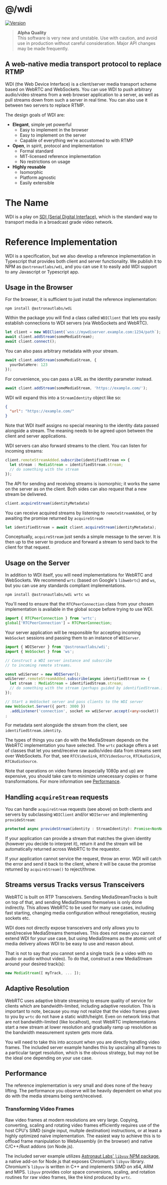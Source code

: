 # @/wdi

[![Version](https://img.shields.io/npm/v/@astronautlabs/wdi.svg)](https://www.npmjs.com/package/@astronautlabs/wdi)

> **Alpha Quality**  
> This software is very new and unstable. Use with caution, and avoid use in 
> production without careful consideration. Major API changes may be made 
> frequently.

## A web-native media transport protocol to replace RTMP

WDI (the Web Device Interface) is a client/server media transport scheme 
based on WebRTC and WebSockets. You can use WDI to push arbitrary 
audio/video streams from a web browser application to a server, as well as 
pull streams down from such a server in real time. You can also
use it between two servers to replace RTMP.

The design goals of WDI are:
- **Elegant**, simple yet powerful
  - Easy to implement in the browser
  - Easy to implement on the server
  - Capable of everything we're accustomed to with RTMP
- **Open**, in spirit, protocol and implementation
  - Formal standard
  - MIT-licensed reference implementation
  - No restrictions on usage
- **Highly reusable**
  - Isomorphic
  - Platform agnostic
  - Easily extensible

# The Name

WDI is a play on [SDI (Serial Digital Interface)](https://en.m.wikipedia.org/wiki/Serial_digital_interface), 
which is the standard way to transport media in a broadcast grade video network.

# Reference Implementation

WDI is a specification, but we also develop a reference implementation in Typescript
that provides both client and server functionality. We publish it to NPM as 
`@astronautlabs/wdi`, and you can use it to easily add WDI support to any Javascript 
or Typescript app.

## Usage in the Browser

For the browser, it is sufficient to just install the reference implementation:

```
npm install @astronautlabs/wdi
```

Within the package you will find a class called `WDIClient` that lets you easily
establish connections to WDI servers (via WebSockets and WebRTC).

```typescript
let client = new WDIClient(`wss://mywdiserver.example.com:1234/path`);
await client.addStream(someMediaStream);
await client.connect();
```

You can also pass arbitrary metadata with your stream.

```typescript
await client.addStream(someMediaStream, {
  yourDataHere: 123
});
```

For convenience, you can pass a URL as the identity parameter 
instead. 

```typescript
await client.addStream(someMediaStream, 'https://example.com/');
```

WDI will expand this into a `StreamIdentity` object like so:

```json
{
  "url": "https://example.com/"
}
```

Note that WDI itself assigns no special meaning to the identity data passed 
alongside a stream. The meaning needs to be agreed upon between the client and 
server applications.

WDI servers can also forward streams to the client. You can listen for incoming 
streams:

```typescript
client.remoteStreamAdded.subscribe(identifiedStream => {
  let stream : MediaStream = identifiedStream.stream;
  // do something with the stream
});
```

The API for sending and receiving streams is isomorphic; it works the same on the 
server as on the client. Both sides can also request that a new stream be delivered.

```typescript
client.acquireStream(identityMetadata)
```

You can receive acquired streams by listening to `remoteStreamAdded`, or by awaiting
the promise returned by `acquireStream`

```typescript
let identifiedStream = await client.acquireStream(identityMetadata);
```

Conceptually, `acquireStream` just sends a simple message to the server. It is 
then up to the server to produce and forward a stream to send back to the client 
for that request. 

## Usage on the Server

In addition to WDI itself, you will need implementations for WebRTC and 
WebSockets. We recommend `wrtc` (based on Google's `libwebrtc`) and 
`ws`, but you can use any standards compliant implementations.

```
npm install @astronautlabs/wdi wrtc ws
```

You'll need to ensure that the `RTCPeerConnection` class from your chosen
implementation is available in the global scope before trying to use WDI.

```typescript
import { RTCPeerConnection } from 'wrtc';
global['RTCPeerConnection'] = RTCPeerConnection;
```

Your server application will be responsible for accepting incoming `WebSocket` 
sessions and passing them to an instance of `WDIServer`. 

```typescript
import { WDIServer } from '@astronautlabs/wdi';
import { WebSocket } from 'ws';

// Construct a WDI server instance and subscribe 
// to incoming remote streams. 

const wdiServer = new WDIServer();
wdiServer.remoteStreamAdded.subscribe(async identifiedStream => {
  let stream : MediaStream = identifiedStream.stream;
  // do something with the stream (perhaps guided by identifiedStream.identity)
});

// Start a WebSocket server and pass clients to the WDI server
new WebSocket.Server({ port: 3000 })
  .addListener('connection', socket => wdiServer.accept(<any>socket))
;

```
For metadata sent alongside the stream from the client,
see `identifiedStream.identity`. 

The types of things you can do with the MediaStream depends on the WebRTC 
implementation you have selected. The `wrtc` package offers a set of classes
that let you send/receive raw audio/video data from streams sent over WebSockets.
For that, see `RTCVideoSink`, `RTCVideoSource`, `RTCAudioSink`, `RTCAudioSource`.

Note that operations on video frames (especially 1080p and up) are expensive, you
should take care to minimize unnecessary copies or frame transformations. For 
more information see [Performance](#Performance).

## Handling `acquireStream` requests

You can handle `acquireStream` requests (see above) on both clients and servers 
by subclassing `WDIClient` and/or `WDIServer` and implementing `provideStream`:

```typescript
protected async provideStream(identity : StreamIdentity): Promise<NonNullable<MediaStream>>;
```

If your application can provide a stream that matches the given identity (however
you decide to interpret it), return it and the stream will be automatically returned
across WebRTC to the requestor. 

If your application cannot service the request, throw an error. WDI will catch 
the error and send it back to the client, where it will be cause the promise 
returned by `acquireStream()` to reject/throw.

## Streams versus Tracks versus Transceivers

WebRTC is built on RTP Transceivers. Sending MediaStreamTracks is built on top 
of that, and sending MediaStreams themselves is only done indirectly. This allows
WebRTC to be used for many use cases, including fast starting, changing media 
configuration without renegotiation, reusing sockets etc.

WDI does not directly expose transceivers and only allows you to send/receive 
MediaStreams themselves. This does not mean you cannot extend WDI for your use
case, but using MediaStreams as the atomic unit of media delivery allows WDI
to be easy to use and reason about.

That is not to say that you cannot send a single track (ie a video with no audio
or audio without video). To do that, construct a new MediaStream around your 
desired track(s):

```typescript
new MediaStream([ myTrack, ... ]);
```

## Adaptive Resolution

WebRTC uses adaptive bitrate streaming to ensure quality of service for clients 
which are bandwidth-limited, including adaptive resolution. This is important 
to note, because you may not realize that the video frames given to you by 
`wrtc` do not have a static width/height. Even on network links that are not 
bandwidth-limited (like localhost), most WebRTC implementations start a new 
stream at lower resolution and gradually ramp up resolution as the bandwidth 
measurement system gets more data. 

You will need to take this into account when you are directly handling video 
frames. The included server example handles this by upscaling all frames to a 
particular target resolution, which is the obvious strategy, but may not be 
the ideal one depending on your use case.

## Performance

The reference implementation is very small and does none of the heavy lifting.
The performance you observe will be heavily dependent on what you do with the 
media streams being sent/received. 

### Transforming Video Frames

Raw video frames at modern resolutions are very large. Copying, converting, 
scaling and rotating video frames efficiently requires use of the host CPU's 
SIMD (single input, multple destination) instructions, or at least a highly 
optimized naive implementation. The easiest way to achieve this is to offload 
frame manipulation to WebAssembly (in the browser) and native C/C++/Rust addons 
(on Node.js).

The included server example utilizes 
[Astronaut Labs' `libyuv` NPM package](https://github.com/astronautlabs/libyuv-node), 
a native add-on for Node.js that exposes Chromium's `libyuv` library.
Chromium's `libyuv` is written in C++ and implements SIMD on x64, ARM and MIPS.
`libyuv` provides color space conversions, scaling, and rotation routines for 
raw video frames, like the kind produced by `wrtc`. 